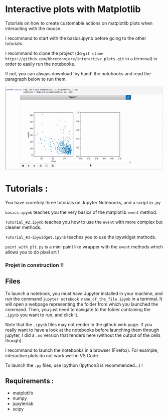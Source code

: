 # Interactive plots with Matplotlib

Tutorials on how to create customable actions on matplotlib plots when interacting with the mouse.

I recommand to start with the basics.ipynb before going to the other tutorials.

I recommand to clone the project (do `git clone https://github.com/Hbretonniere/interactive_plots.git` in a terminal) in order to easily run the notebooks.

If not, you can always download 'by hand' the notebooks and read the paragraph below to run them.

![gif](./data/galaxy_event.gif)

# Tutorials :

You have curretnly three tutorials on Jupyter Notebooks, and a script in .py

`basics.ipynb` teaches you the very basics of the matplotlib `event` method.

`Tutorial_#2.ipynb` teaches you how to use the `event` with more complex but cleaner methods.

`Tutorial_#3-ipywidget.ipynb` teaches you to use the ipywidget methods.

`paint_with_plt.py` is a mini paint like wrapper with the `event` methods which allows you to do pixel art !

### Projet in construction !!

## Files

To launch a notebook, you must have Jupyter installed in your machine, and run the command `jupyter notebook name_of_the_file.ipynb` in a terminal. It will open a webpage representing the folder from which you launched the command. Then, you just need to navigate to the folder containing the `.ipynb` you want to run, and click it.

Note that the `.ipynb` files may not render in the github web page. If you really want to have a look at the notebooks before launching them through jupyter, I did a `.md` version that renders here (without the output of the cells though).

I recommand to launch the notebooks in a browser (Firefox). For example, interactive plots do not work well in VS Code.

To launch the `.py` files, use Ipython (Ipython3 is recommended...) !

## Requirements :

- matplotlib
- numpy
- jupyterlab
- scipy